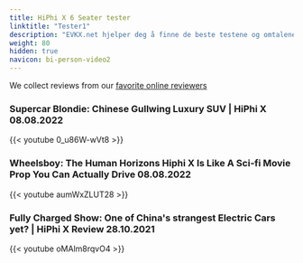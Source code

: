 ```yaml
---
title: HiPhi X 6 Seater tester
linktitle: "Tester1"
description: "EVKX.net hjelper deg å finne de beste testene og omtalene av denne modellen. "
weight: 80
hidden: true
navicon: bi-person-video2
---
```

We collect reviews from our [favorite online reviewers](/guides/evreviewers/)

### Supercar Blondie: Chinese Gullwing Luxury SUV | HiPhi X 08.08.2022

{{< youtube 0_u86W-wVt8 >}}

### Wheelsboy: The Human Horizons Hiphi X Is Like A Sci-fi Movie Prop You Can Actually Drive 08.08.2022

{{< youtube aumWxZLUT28 >}}

### Fully Charged Show: One of China's strangest Electric Cars yet? | HiPhi X Review 28.10.2021

{{< youtube oMAlm8rqvO4 >}}

